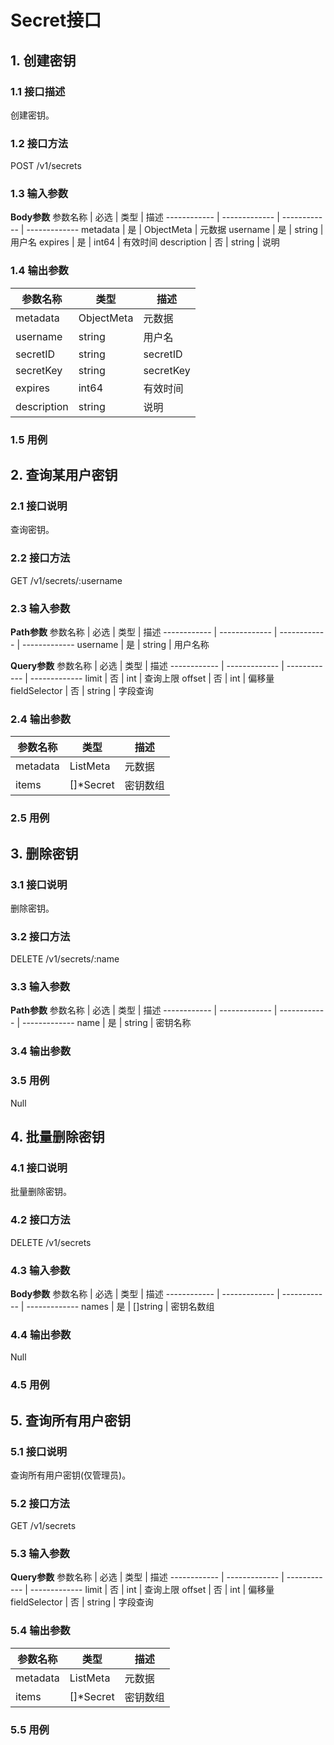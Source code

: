 # Secret接口
## 1. 创建密钥
### 1.1 接口描述
创建密钥。
### 1.2 接口方法
POST /v1/secrets
### 1.3 输入参数
**Body参数**
参数名称 | 必选 | 类型 | 描述
------------ | ------------- | ------------ | -------------
metadata | 是 | ObjectMeta | 元数据
username | 是 | string | 用户名
expires | 是 | int64 | 有效时间
description | 否 | string | 说明
### 1.4 输出参数
参数名称 | 类型 | 描述
------------ | ------------- | ------------
metadata | ObjectMeta | 元数据
username | string | 用户名
secretID | string | secretID
secretKey | string | secretKey
expires | int64 | 有效时间
description | string | 说明
### 1.5 用例
## 2. 查询某用户密钥
### 2.1 接口说明
查询密钥。
### 2.2 接口方法
GET /v1/secrets/:username
### 2.3 输入参数
**Path参数**
参数名称 | 必选 | 类型 | 描述
------------ | ------------- | ------------ | -------------
username | 是 | string | 用户名称

**Query参数**
参数名称 | 必选 | 类型 | 描述
------------ | ------------- | ------------ | -------------
limit | 否 | int | 查询上限
offset | 否 | int | 偏移量
fieldSelector | 否 | string | 字段查询
### 2.4 输出参数
参数名称 | 类型 | 描述
------------ | ------------- | ------------
metadata | ListMeta | 元数据
items | []*Secret | 密钥数组
### 2.5 用例
## 3. 删除密钥
### 3.1 接口说明
删除密钥。
### 3.2 接口方法
DELETE /v1/secrets/:name
### 3.3 输入参数
**Path参数**
参数名称 | 必选 | 类型 | 描述
------------ | ------------- | ------------ | -------------
name | 是 | string | 密钥名称
### 3.4 输出参数
### 3.5 用例
Null
## 4. 批量删除密钥
### 4.1 接口说明
批量删除密钥。
### 4.2 接口方法
DELETE /v1/secrets
### 4.3 输入参数
**Body参数**
参数名称 | 必选 | 类型 | 描述
------------ | ------------- | ------------ | -------------
names | 是 | []string | 密钥名数组
### 4.4 输出参数
Null
### 4.5 用例
## 5. 查询所有用户密钥
### 5.1 接口说明
查询所有用户密钥(仅管理员)。
### 5.2 接口方法
GET /v1/secrets
### 5.3 输入参数
**Query参数**
参数名称 | 必选 | 类型 | 描述
------------ | ------------- | ------------ | -------------
limit | 否 | int | 查询上限
offset | 否 | int | 偏移量
fieldSelector | 否 | string | 字段查询
### 5.4 输出参数
参数名称 | 类型 | 描述
------------ | ------------- | ------------
metadata | ListMeta | 元数据
items | []*Secret | 密钥数组
### 5.5 用例



